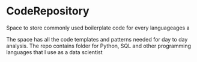 # CodeRepository
Space to store commonly used boilerplate code for every languageages a

The space has all the code templates and patterns needed for day to day analysis. The repo contains folder for Python, SQL and other programming languages that I use as a data scientist
